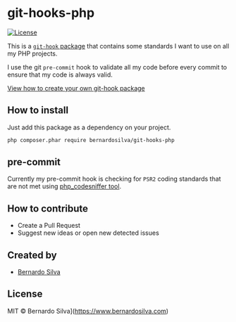 # git-hooks-php


[![License](https://img.shields.io/packagist/l/bernardosilva/git-hooks-php.svg)](https://packagist.org/packages/bernardosilva/git-hooks-php)

This is a [`git-hook` package](https://github.com/BernardoSilva/git-hooks-installer-plugin#git-hook-package) that contains some standards I want to use on all my PHP projects.

I use the git `pre-commit` hook to validate all my code before every commit to ensure
that my code is always valid.

[View how to create your own git-hook package](https://github.com/BernardoSilva/git-hooks-installer-plugin#how-to-create-my-git-hook-packages)

## How to install

Just add this package as a dependency on your project.

```sh
php composer.phar require bernardosilva/git-hooks-php
```

## pre-commit

Currently my pre-commit hook is checking for `PSR2` coding standards
that are not met using [php_codesniffer tool](https://github.com/squizlabs/php_codesniffer).


## How to contribute

* Create a Pull Request
* Suggest new ideas or open new detected issues

## Created by

* [Bernardo Silva](https://www.bernardosilva.com)

## License

MIT © Bernardo Silva](https://www.bernardosilva.com)